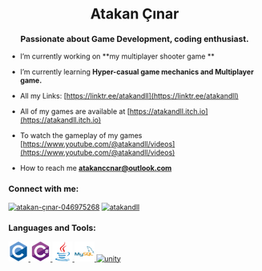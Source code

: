 <h1 align="center">Atakan Çınar</h1>
<h3 align="center">Passionate about Game Development, coding enthusiast.</h3>

- I’m currently working on **my multiplayer shooter game **

- I’m currently learning **Hyper-casual game mechanics and Multiplayer game.**

- All my Links: [https://linktr.ee/atakandll](https://linktr.ee/atakandll)

- All of my games are available at [https://atakandll.itch.io](https://atakandll.itch.io)

- To watch the gameplay of my games [https://www.youtube.com/@atakandll/videos](https://www.youtube.com/@atakandll/videos)

- How to reach me **atakanccnar@outlook.com**

<h3 align="left">Connect with me:</h3>
<p align="left">
<a href="https://linkedin.com/in/atakan-çınar-046975268" target="blank"><img align="center" src="https://raw.githubusercontent.com/rahuldkjain/github-profile-readme-generator/master/src/images/icons/Social/linked-in-alt.svg" alt="atakan-çınar-046975268" height="30" width="40" /></a>
<a href="https://www.youtube.com/@atakandll/videos" target="blank"><img align="center" src="https://raw.githubusercontent.com/rahuldkjain/github-profile-readme-generator/master/src/images/icons/Social/youtube.svg" alt="atakandll" height="30" width="40" /></a>
</p>

<h3 align="left">Languages and Tools:</h3>
<p align="left"> <a href="https://www.cprogramming.com/" target="_blank" rel="noreferrer"> <img src="https://raw.githubusercontent.com/devicons/devicon/master/icons/c/c-original.svg" alt="c" width="40" height="40"/> </a> <a href="https://www.w3schools.com/cs/" target="_blank" rel="noreferrer"> <img src="https://raw.githubusercontent.com/devicons/devicon/master/icons/csharp/csharp-original.svg" alt="csharp" width="40" height="40"/> </a> <a href="https://www.java.com" target="_blank" rel="noreferrer"> <img src="https://raw.githubusercontent.com/devicons/devicon/master/icons/java/java-original.svg" alt="java" width="40" height="40"/> </a> <a href="https://www.mysql.com/" target="_blank" rel="noreferrer"> <img src="https://raw.githubusercontent.com/devicons/devicon/master/icons/mysql/mysql-original-wordmark.svg" alt="mysql" width="40" height="40"/> </a> <a href="https://unity.com/" target="_blank" rel="noreferrer"> <img src="https://www.vectorlogo.zone/logos/unity3d/unity3d-icon.svg" alt="unity" width="40" height="40"/> </a> </p>
